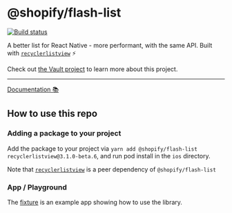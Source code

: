 # @shopify/flash-list

[![Build status](https://badge.buildkite.com/33f17b0b03601f35f90c0a9534410876f8920559821bf4dafe.svg)](https://buildkite.com/shopify/flash-list)

A better list for React Native - more performant, with the same API. Built with [`recyclerlistview`](https://github.com/Flipkart/recyclerlistview) ⚡️

Check out [the Vault project](https://vault.shopify.io/projects/22845) to learn more about this project.

---

[Documentation 📚](https://flash-list.docs.shopify.io/)

## How to use this repo

### Adding a package to your project

Add the package to your project via `yarn add @shopify/flash-list recyclerlistview@3.1.0-beta.6`, and run pod install in the `ios` directory.

Note that [`recyclerlistview`](https://github.com/Flipkart/recyclerlistview) is a peer dependency of `@shopify/flash-list`

### App / Playground

The [fixture](https://github.com/Shopify/flash-list/tree/main/fixture) is an example app showing how to use the library.
